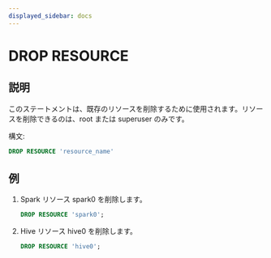 ```yaml
---
displayed_sidebar: docs
---
```


# DROP RESOURCE

## 説明

このステートメントは、既存のリソースを削除するために使用されます。リソースを削除できるのは、root または superuser のみです。

構文:

```sql
DROP RESOURCE 'resource_name'
```

## 例

1. Spark リソース spark0 を削除します。

    ```SQL
    DROP RESOURCE 'spark0';
    ```

2. Hive リソース hive0 を削除します。

    ```SQL
    DROP RESOURCE 'hive0';
    ```